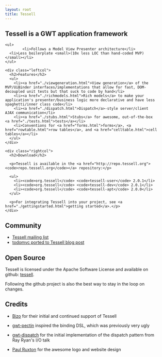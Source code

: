 ```yaml
---
layout: root
title: Tessell
---
```


<div id="featurecontainer">
  <div id="maincontainer">
    <h2>Tessell is a GWT application framework</h2>

    <ul>
			<li>Follows a Model View Presenter architecture</li>
      <li>Less boilerplate <small>(10x less LOC than hand-coded MVP)</small></li>
    </ul>

    <div class="leftcol">
      <h2>Features</h2>
      <ul>
        <li><a href="./viewgeneration.html">View generation</a> of the MVP/UiBinder interfaces/implementations that allow for fast, DOM-decoupled unit tests but that suck to code by hand</li>
        <li><a href="./richmodels.html">Rich models</a> to make your application's presenter/business logic more declarative and have less spaghetti/inner class code</li>
        <li><a href="./dispatch.html">Dispatch</a>-style server/client AJAX communication</li>
        <li><a href="./stubs.html">Stubs</a> for awesome, out-of-the-box <a href="./tests.html">tests</a></li>
        <li>Conventions for <a href="forms.html">forms</a>, <a href="rowtable.html">row tables</a>, and <a href="celltable.html">cell tables</a></li>
      </ul>
    </div>

    <div class="rightcol">
      <h2>Download</h2>

      <p>Tessell is available in the <a href="http://repo.tessell.org"><code>repo.tessell.org</code></a> repository:</p>

      <ul>
        <li><code>org.tessell</code> <code>tessell-user</code> 2.0.1</li>
        <li><code>org.tessell</code> <code>tessell-dev</code> 2.0.1</li>
        <li><code>org.tessell</code> <code>tessell-apt</code> 2.0.0</li>
      </ul>

      <p>For integrating Tessell into your project, see <a href="./gettingstarted.html">getting started</a>.</p>
    </div>

  </div>
</div>

<div id="contentcontainer">
  <div id="maincontainer" markdown="1">

Community
---------

* [Tessell mailing list](https://groups.google.com/forum/?#!forum/tessell)
* [todomvc ported to Tessell blog post](http://www.draconianoverlord.com/2011/12/10/todomvc-in-gwt-mpv.html)

Open Source
-----------

Tessell is licensed under the Apache Software License and available on github: [tessell](https://github.com/stephenh/tessell).

Following the github project is also the best way to stay in the loop on changes.

Credits
-------

* [Bizo](http://www.bizo.com) for their initial and continued support of Tessell
* [gwt-pectin](http://code.google.com/p/gwt-pectin/) inspired the binding DSL, which was previously very ugly
* [gwt-dispatch](http://code.google.com/p/gwt-dispatch/) for the initial implementation of the dispatch pattern from Ray Ryan's I/O talk
* [Paul Ruxton](http://paulruxton.com/) for the awesome logo and website design

  </div>
</div>

